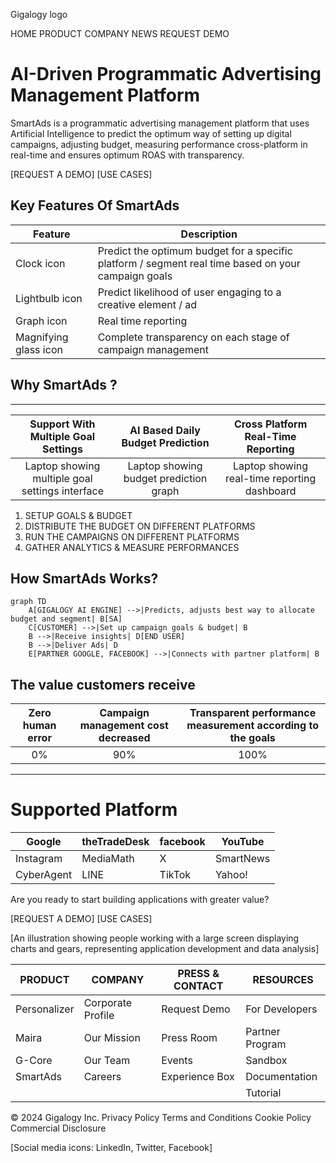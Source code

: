 Gigalogy logo

HOME PRODUCT COMPANY NEWS REQUEST DEMO

# AI-Driven Programmatic Advertising Management Platform

SmartAds is a programmatic advertising management platform that uses Artificial Intelligence to predict the optimum way of setting up digital campaigns, adjusting budget, measuring performance cross-platform in real-time and ensures optimum ROAS with transparency.

[REQUEST A DEMO] [USE CASES]

## Key Features Of SmartAds

| Feature | Description |
|---------|-------------|
| Clock icon | Predict the optimum budget for a specific platform / segment real time based on your campaign goals |
| Lightbulb icon | Predict likelihood of user engaging to a creative element / ad |
| Graph icon | Real time reporting |
| Magnifying glass icon | Complete transparency on each stage of campaign management |

## Why SmartAds ?
---
| Support With Multiple Goal Settings | AI Based Daily Budget Prediction | Cross Platform Real-Time Reporting |
|:---:|:---:|:---:|
| Laptop showing multiple goal settings interface | Laptop showing budget prediction graph | Laptop showing real-time reporting dashboard |

1. SETUP GOALS & BUDGET
2. DISTRIBUTE THE BUDGET ON DIFFERENT PLATFORMS
3. RUN THE CAMPAIGNS ON DIFFERENT PLATFORMS
4. GATHER ANALYTICS & MEASURE PERFORMANCES

## How SmartAds Works?

```mermaid
graph TD
    A[GIGALOGY AI ENGINE] -->|Predicts, adjusts best way to allocate budget and segment| B[SA]
    C[CUSTOMER] -->|Set up campaign goals & budget| B
    B -->|Receive insights| D[END USER]
    B -->|Deliver Ads| D
    E[PARTNER GOOGLE, FACEBOOK] -->|Connects with partner platform| B
```

## The value customers receive

| Zero human error | Campaign management cost decreased | Transparent performance measurement according to the goals |
|:---:|:---:|:---:|
| 0% | 90% | 100% |
---
# Supported Platform

| Google | theTradeDesk | facebook | YouTube |
|--------|--------------|----------|---------|
| Instagram | MediaMath | X | SmartNews |
| CyberAgent | LINE | TikTok | Yahoo! |

Are you ready to start
building applications with
greater value?

[REQUEST A DEMO] [USE CASES]

[An illustration showing people working with a large screen displaying charts and gears, representing application development and data analysis]

| PRODUCT | COMPANY | PRESS & CONTACT | RESOURCES |
|---------|---------|-----------------|-----------|
| Personalizer | Corporate Profile | Request Demo | For Developers |
| Maira | Our Mission | Press Room | Partner Program |
| G-Core | Our Team | Events | Sandbox |
| SmartAds | Careers | Experience Box | Documentation |
| | | | Tutorial |

© 2024 Gigalogy Inc. Privacy Policy Terms and Conditions Cookie Policy Commercial Disclosure

[Social media icons: LinkedIn, Twitter, Facebook]